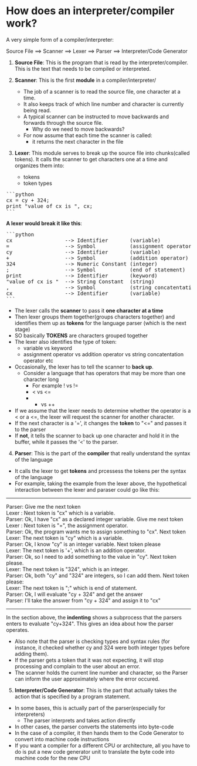 # How does an interpreter/compiler work?

A very simple form of a compiler/interpreter:

Source File ==> Scanner ==> Lexer ==> Parser ==> Interpreter/Code Generator

1. **Source File**: This is the program that is read by the interpreter/compiler. This is the text that needs to be compiled or interpreted.

2. **Scanner**: This is the first **module** in a compiler/interpreter/
	* The job of a scanner is to read the source file, one character at a time.
	* It also keeps track of which line number and character is currently being read.
	* A typical scanner can be instructed to move backwards and forwards through the source file.
		* Why do we need to move backwards?
	* For now assume that each time the scanner is called:
		* it returns the next character in the file

3. **Lexer**: This module serves to break up the source file into chunks(called tokens). It calls the scanner to get characters one at a time and organizes them into:
	* tokens
	* token types

<pre>
```python
cx = cy + 324;
print "value of cx is ", cx;
```
</pre>

**A lexer would break it like this**:

<pre>
```python
cx                 --> Identifier       (variable)
=                  --> Symbol           (assignment operator)
cy                 --> Identifier       (variable)
+                  --> Symbol           (addition operator)
324                --> Numeric Constant (integer)
;                  --> Symbol           (end of statement)
print              --> Identifier       (keyword)
"value of cx is "  --> String Constant  (string)
,                  --> Symbol           (string concatentation operator)
cx                 --> Identifier       (variable)
```
</pre>

* The lexer calls the **scanner** to pass it **one character at a time**
* Then lexer groups them together(groups characters together) and identifies them up as **tokens** for the language parser (which is the next stage)
* SO basically **TOKENS** are characters grouped together
* The lexer also identifies the type of token: 
	* variable vs keyword
	* assignment operator vs addition operator vs string concatentation operator etc
* Occasionally, the lexer has to tell the scanner to **back up**.
	* Consider a language that has operators that may be more than one character long
		* For example ! vs !=
		* < vs <=
		* + vs ++
* If we assume that the lexer needs to determine whether the operator is a < or a <=, the lexer will request the scanner for another character.
* If the next character is a '=', it changes the **token** to "<=" and passes it to the parser
* If **not**, it tells the scanner to back up one character and hold it in the buffer, while it passes the '<' to the parser.

4. **Parser**: This is the part of the **compiler** that really understand the syntax of the language<br>
* It calls the lexer to get **tokens** and prcessess the tokens per the syntax of the language
* For example, taking the example from the lexer above, the hypothetical interaction between the lexer and paraser could go like this:

-----------------------------------------------------------------------------------
Parser: Give me the next token <br>
Lexer : Next token is "cx" which is a variable. <br>
Parser: Ok, I have "cx" as a declared integer variable. Give me next token <br>
Lexer : Next token is "=", the assignment operator. <br>
Parser: Ok, the program wants me to assign something to "cx". Next token <br> 
     Lexer: The next token is "cy" which is a variable. <br>
     Parser: Ok, I know "cy" is an integer variable. Next token please <br>
     Lexer: The next token is '+', which is an addition operator. <br>
     Parser: Ok, so I need to add something to the value in "cy". Next token please. <br>
         Lexer: The next token is "324", which is an integer. <br>
         Parser: Ok, both "cy" and "324" are integers, so I can add them. Next token please: <br>
         Lexer: The next token is ";" which is end of statement. <br>
     Parser: Ok, I will evaluate "cy + 324" and get the answer <br>
Parser: I'll take the answer from "cy + 324" and assign it to "cx" <br>

------------------------------------------------------------------------------------
In the section above, the **indenting** shows a subprocess that the parsers enters
to evaluate "cy+324". This gives an idea about how the parser operates.
* Also note that the parser is checking types and syntax rules (for instance, it checked whether cy and 324 were both integer types before adding them).
* If the parser gets a token that it was not expecting, it will stop processing and complain to the user about an error.
* The scanner holds the current line number and character, so the Parser can inform the user approximately where the error occured.

5. **Interpreter/Code Generator**: This is the part that actually takes the action that is specified by a program statement.
* In some bases, this is actually part of the parser(especially for interpreters)
	* The parser interprets and takes action directly 
* In other cases, the parser converts the statements into byte-code
* In the case of a compiler, it then hands them to the Code Generator to convert into machine code instructions
* If you want a compiler for a different CPU or architecture, all you have to do is put a new code generator unit to translate the byte code into machine code for the new CPU







